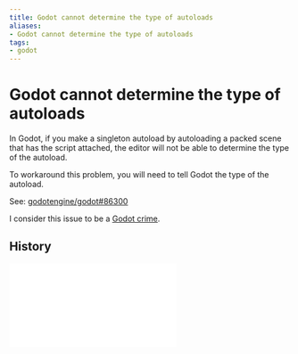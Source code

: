 ```yaml
---
title: Godot cannot determine the type of autoloads
aliases:
- Godot cannot determine the type of autoloads
tags:
- godot
---
```


# Godot cannot determine the type of autoloads

In Godot, if you make a singleton autoload by autoloading a packed scene that has the script attached, the editor will not be able to determine the type of the autoload.

To workaround this problem, you will need to tell Godot the type of the autoload.

See: [godotengine/godot#86300](https://github.com/godotengine/godot/issues/86300)

I consider this issue to be a [Godot crime](godot-crimes.md).

## History

![20240313_0348](../entries/20240313_0348.md)
